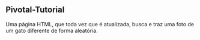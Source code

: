 ## Pivotal-Tutorial

Uma página HTML, que toda vez que é atualizada, busca e traz uma foto de um gato diferente de forma aleatória.